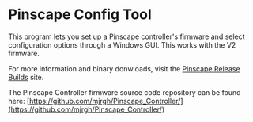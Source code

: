 # Pinscape Config Tool

This program lets you set up a Pinscape controller's firmware and
select configuration options through a Windows GUI.  This works
with the V2 firmware.

For more information and binary donwloads, visit the
[Pinscape Release Builds](http://mjrnet.org/pinscape/sw_versions.php) site.

The Pinscape Controller firmware source code repository can be found here:
[https://github.com/mjrgh/Pinscape_Controller/](https://github.com/mjrgh/Pinscape_Controller/)
